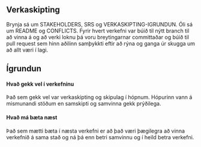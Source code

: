## Verkaskipting
Brynja sá um STAKEHOLDERS, SRS og VERKASKIPTING-IGRUNDUN. Óli sá um README og CONFLICTS. Fyrir hvert verkefni var búið til nýtt branch til að vinna á og að verki loknu þá voru breytingarnar committaðar og búið til pull request sem hinn aðilinn samþykkti eftir að rýna og ganga úr skugga um að allt væri í lagi.

## Ígrundun 

#### Hvað gekk vel í verkefninu 
Það sem gekk vel var verkaskipting og skipulag í hópnum. Hópurinn vann á mismunandi stöðum en samskipti og samvinna gekk prýðilega.

#### Hvað má bæta næst 
Það sem mætti bæta í næsta verkefni er að það væri þægilegra að vinna verkefnið á sama stað og ná þá enn betri samvinnu og í heild betra verkefni.
